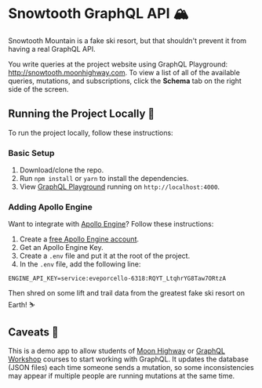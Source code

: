 Snowtooth GraphQL API 🏔
===============
Snowtooth Mountain is a fake ski resort, but that shouldn't prevent it from having a real GraphQL API.

You write queries at the project website using GraphQL Playground: http://snowtooth.moonhighway.com. To view a list of all of the available queries, mutations, and subscriptions, click the __Schema__ tab on the right side of the screen.

Running the Project Locally 🚡
-----
To run the project locally, follow these instructions:

### Basic Setup
1. Download/clone the repo.
2. Run `npm install` or `yarn` to install the dependencies.
3. View [GraphQL Playground](https://github.com/prismagraphql/graphql-playground) running on `http://localhost:4000`.

### Adding Apollo Engine
Want to integrate with [Apollo Engine](https://www.apollographql.com/engine)? Follow these instructions:
1. Create a [free Apollo Engine account](https://engine.apollographql.com/login).
2. Get an Apollo Engine Key.
3. Create a `.env` file and put it at the root of the project.
4. In the `.env` file, add the following line:

```
ENGINE_API_KEY=service:eveporcello-6318:RQYT_LtqhrYG8Taw7ORtzA

```

Then shred on some lift and trail data from the greatest fake ski resort on Earth! ⛷

Caveats 🚠
----
This is a demo app to allow students of [Moon Highway](https://www.moonhighway.com) or [GraphQL Workshop](https://www.graphqlworkshop.com) courses to start working with GraphQL. It updates the database (JSON files) each time someone sends a mutation, so some inconsistencies may appear if multiple people are running mutations at the same time.
